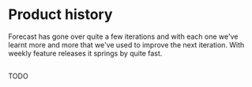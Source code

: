 # Product history

Forecast has gone over quite a few iterations and with each one we've learnt more and more that we've used to improve the next iteration. With weekly feature releases it springs by quite fast. 

##
TODO
